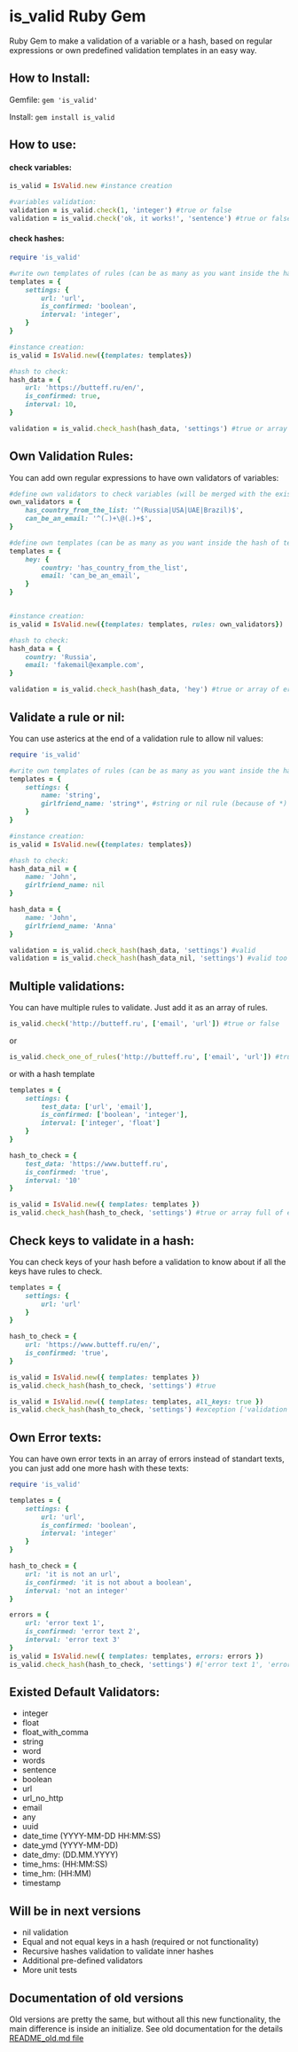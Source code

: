 # is_valid Ruby Gem
Ruby Gem to make a validation of a variable or a hash, based on regular expressions or own predefined validation templates in an easy way.


## How to Install:

Gemfile: 
`gem 'is_valid'`

Install: 
`gem install is_valid`

## How to use:

#### check variables:

```ruby
is_valid = IsValid.new #instance creation

#variables validation:
validation = is_valid.check(1, 'integer') #true or false
validation = is_valid.check('ok, it works!', 'sentence') #true or false
```

#### check hashes:

```ruby
require 'is_valid'

#write own templates of rules (can be as many as you want inside the hash of templates)
templates = {
    settings: {
        url: 'url',
        is_confirmed: 'boolean',
        interval: 'integer',
    }
}

#instance creation:
is_valid = IsValid.new({templates: templates})

#hash to check:
hash_data = {
    url: 'https://butteff.ru/en/',
    is_confirmed: true,
    interval: 10,
}

validation = is_valid.check_hash(hash_data, 'settings') #true or array of errors
```

## Own Validation Rules:

You can add own regular expressions to have own validators of variables:

```ruby
#define own validators to check variables (will be merged with the existed list):
own_validators = {
    has_country_from_the_list: '^(Russia|USA|UAE|Brazil)$',
    can_be_an_email: '^(.)+\@(.)+$',
}

#define own templates (can be as many as you want inside the hash of templates):
templates = {
    hey: {
        country: 'has_country_from_the_list',
        email: 'can_be_an_email',
    }
}


#instance creation:
is_valid = IsValid.new({templates: templates, rules: own_validators})

#hash to check:
hash_data = {
    country: 'Russia',
    email: 'fakemail@example.com',
}

validation = is_valid.check_hash(hash_data, 'hey') #true or array of errors

```
## Validate a rule or nil:

You can use asterics at the end of a validation rule to allow nil values:

```ruby
require 'is_valid'

#write own templates of rules (can be as many as you want inside the hash of templates)
templates = {
    settings: {
        name: 'string',
        girlfriend_name: 'string*', #string or nil rule (because of *)
    }
}

#instance creation:
is_valid = IsValid.new({templates: templates})

#hash to check:
hash_data_nil = {
    name: 'John',
    girlfriend_name: nil
}

hash_data = {
    name: 'John',
    girlfriend_name: 'Anna'
}

validation = is_valid.check_hash(hash_data, 'settings') #valid
validation = is_valid.check_hash(hash_data_nil, 'settings') #valid too
```
## Multiple validations:

You can have multiple rules to validate. Just add it as an array of rules.
```ruby
is_valid.check('http://butteff.ru', ['email', 'url']) #true or false
````
or

```ruby
is_valid.check_one_of_rules('http://butteff.ru', ['email', 'url']) #true or an array of error texts
```

or with a hash template

```ruby
templates = {
    settings: {
        test_data: ['url', 'email'],
        is_confirmed: ['boolean', 'integer'],
        interval: ['integer', 'float']
    }
}

hash_to_check = {
    test_data: 'https://www.butteff.ru',
    is_confirmed: 'true',
    interval: '10'
}

is_valid = IsValid.new({ templates: templates })
is_valid.check_hash(hash_to_check, 'settings') #true or array full of error texts
```

## Check keys to validate in a hash:

You can check keys of your hash before a validation to know about if all the keys have rules to check.

```ruby
templates = {
    settings: {
        url: 'url'
    }
}

hash_to_check = {
    url: 'https://www.butteff.ru/en/',
    is_confirmed: 'true',
}

is_valid = IsValid.new({ templates: templates })
is_valid.check_hash(hash_to_check, 'settings') #true

is_valid = IsValid.new({ templates: templates, all_keys: true })
is_valid.check_hash(hash_to_check, 'settings') #exception ['validation rule "is_confirmed" doesn't exist']
```

## Own Error texts:

You can have own error texts in an array of errors instead of standart texts, you can just add one more hash with these texts:

```ruby
require 'is_valid'

templates = {
    settings: {
        url: 'url',
        is_confirmed: 'boolean',
        interval: 'integer'
    }
}

hash_to_check = {
    url: 'it is not an url',
    is_confirmed: 'it is not about a boolean',
    interval: 'not an integer'
}

errors = {
    url: 'error text 1',
    is_confirmed: 'error text 2',
    interval: 'error text 3'
}
is_valid = IsValid.new({ templates: templates, errors: errors })
is_valid.check_hash(hash_to_check, 'settings') #['error text 1', 'error text 2', 'error text 3'])
```

## Existed Default Validators:
* integer
* float
* float_with_comma
* string
* word
* words
* sentence
* boolean
* url
* url_no_http
* email
* any
* uuid
* date_time (YYYY-MM-DD HH:MM:SS)
* date_ymd (YYYY-MM-DD)
* date_dmy: (DD.MM.YYYY)
* time_hms: (HH:MM:SS)
* time_hm: (HH:MM)
* timestamp

## Will be in next versions

- nil validation
- Equal and not equal keys in a hash (required or not functionality)
- Recursive hashes validation to validate inner hashes
- Additional pre-defined validators
- More unit tests

## Documentation of old versions

Old versions are pretty the same, but without all this new functionality, the main difference is inside an initialize.
See old documentation for the details [README_old.md file]( https://github.com/butteff/is_valid_ruby_gem/blob/main/README_old.md "README_old.md file")